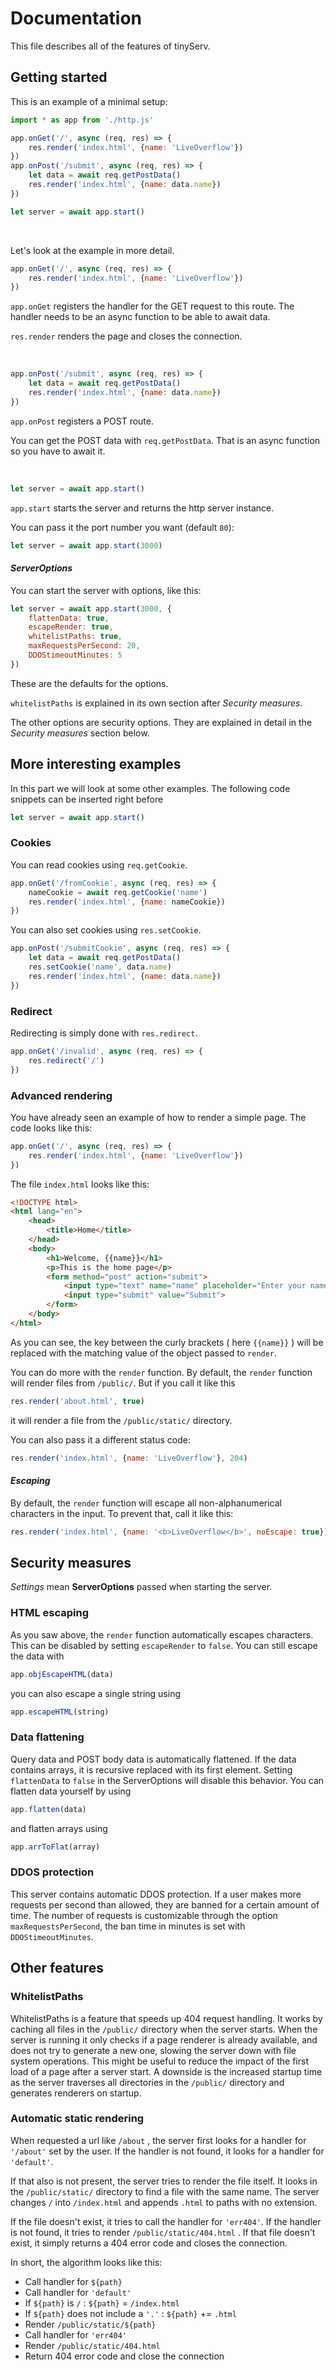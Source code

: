 # Documentation

This file describes all of the features of tinyServ.

## Getting started

This is an example of a minimal setup:

```js
import * as app from './http.js'

app.onGet('/', async (req, res) => {
	res.render('index.html', {name: 'LiveOverflow'})
})
app.onPost('/submit', async (req, res) => {
	let data = await req.getPostData()
	res.render('index.html', {name: data.name})
})

let server = await app.start()
```

<br>

Let's look at the example in more detail.

```js
app.onGet('/', async (req, res) => {
	res.render('index.html', {name: 'LiveOverflow'})
})
```

`app.onGet` registers the handler for the GET request to this route. The handler needs to be an async function to be able to await data.

`res.render` renders the page and closes the connection.

<br>

```js
app.onPost('/submit', async (req, res) => {
	let data = await req.getPostData()
	res.render('index.html', {name: data.name})
})
```

`app.onPost` registers a POST route.

You can get the POST data with `req.getPostData`. That is an async function so you have to await it.

<br>

```js
let server = await app.start()
```

`app.start` starts the server and returns the http server instance.

You can pass it the port number you want (default `80`):

```js
let server = await app.start(3000)
```

#### *ServerOptions*

You can start the server with options, like this:

```js
let server = await app.start(3000, {
    flattenData: true,
	escapeRender: true,
	whitelistPaths: true,
	maxRequestsPerSecond: 20,
	DDOStimeoutMinutes: 5
})
```

These are the defaults for the options.

`whitelistPaths` is explained in its own section after *Security measures*.

The other options are security options.
They are explained in detail in the *Security measures* section below.

## More interesting examples

In this part we will look at some other examples. The following code snippets can be inserted right before

```js
let server = await app.start()
```

### **Cookies**

You can read cookies using `req.getCookie`.

```js
app.onGet('/fromCookie', async (req, res) => {
    nameCookie = await req.getCookie('name')
	res.render('index.html', {name: nameCookie})
})
```

You can also set cookies using `res.setCookie`.

```js
app.onPost('/submitCookie', async (req, res) => {
	let data = await req.getPostData()
    res.setCookie('name', data.name)
	res.render('index.html', {name: data.name})
})
```

### **Redirect**

Redirecting is simply done with `res.redirect`.

```js
app.onGet('/invalid', async (req, res) => {
	res.redirect('/')
})
```

### **Advanced rendering**

You have already seen an example of how to render a simple page. The code looks like this:

```js
app.onGet('/', async (req, res) => {
	res.render('index.html', {name: 'LiveOverflow'})
})
```

The file `index.html` looks like this:

```html
<!DOCTYPE html>
<html lang="en">
    <head>
        <title>Home</title>
    </head>
    <body>
        <h1>Welcome, {{name}}</h1>
        <p>This is the home page</p>
        <form method="post" action="submit">
            <input type="text" name="name" placeholder="Enter your name">
            <input type="submit" value="Submit">
        </form>
    </body>
</html>
```

As you can see, the key between the curly brackets ( here `{{name}}` ) will be replaced with the matching value of the object passed to `render`.

You can do more with the `render` function.
By default, the `render` function will render files from `/public/`. But if you call it like this

```js
res.render('about.html', true)
```

it will render a file from the `/public/static/` directory.

You can also pass it a different status code:

```js
res.render('index.html', {name: 'LiveOverflow'}, 204)
```

#### *Escaping*

By default, the `render` function will escape all non-alphanumerical characters in the input. To prevent that, call it like this:

```js
res.render('index.html', {name: '<b>LiveOverflow</b>', noEscape: true})
```

## Security measures

*Settings* mean **ServerOptions** passed when starting the server.

### **HTML escaping**

As you saw above, the `render` function automatically escapes characters. This can be disabled by setting `escapeRender` to `false`. You can still escape the data with

```js
app.objEscapeHTML(data)
```

you can also escape a single string using

```js
app.escapeHTML(string)
```

### **Data flattening**

Query data and POST body data is automatically flattened. If the data contains arrays, it is recursive replaced with its first element. Setting `flattenData` to `false` in the ServerOptions will disable this behavior. You can flatten data yourself by using

```js
app.flatten(data)
```

and flatten arrays using

```js
app.arrToFlat(array)
```

### **DDOS protection**

This server contains automatic DDOS protection. If a user makes more requests per second than allowed, they are banned for a certain amount of time. The number of requests is customizable through the option `maxRequestsPerSecond`, the ban time in minutes is set with `DDOStimeoutMinutes`.

## Other features

### **WhitelistPaths**

WhitelistPaths is a feature that speeds up 404 request handling. It works by caching all files in the `/public/` directory when the server starts. When the server is running it only checks if a page renderer is already available, and does not try to generate a new one, slowing the server down with file system operations. This might be useful to reduce the impact of the first load of a page after a server start. A downside is the increased startup time as the server traverses all directories in the `/public/` directory and generates renderers on startup.

### **Automatic static rendering**

When requested a url like `/about` , the server first looks for a handler for `'/about'` set by the user. If the handler is not found, it looks for a handler for `'default'`.

If that also is not present, the server tries to render the file itself. It looks in the `/public/static/` directory to find a file with the same name. The server changes `/` into `/index.html` and appends `.html` to paths with no extension.

If the file doesn't exist, it tries to call the handler for `'err404'`. If the handler is not found, it tries to render `/public/static/404.html` . If that file doesn't exist, it simply returns a 404 error code and closes the connection.

In short, the algorithm looks like this:
 - Call handler for `${path}`
 - Call handler for `'default'`
 - If `${path}` is `/` : `${path}` = `/index.html`
 - If `${path}` does not include a `'.'` : `${path}` += `.html`
 - Render `/public/static/${path}`
 - Call handler for `'err404'`
 - Render `/public/static/404.html`
 - Return 404 error code and close the connection
